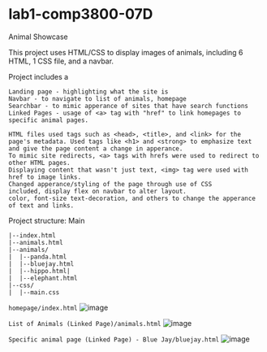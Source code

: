 # lab1-comp3800-07D
Animal Showcase

This project uses HTML/CSS to display images of animals, including 6 HTML, 1 CSS file, and a navbar. 

Project includes a
```
Landing page - highlighting what the site is
Navbar - to navigate to list of animals, homepage
Searchbar - to mimic apperance of sites that have search functions
Linked Pages - usage of <a> tag with "href" to link homepages to specific animal pages. 
```

```
HTML files used tags such as <head>, <title>, and <link> for the page's metadata. Used tags like <h1> and <strong> to emphasize text and give the page content a change in apperance. 
To mimic site redirects, <a> tags with hrefs were used to redirect to other HTML pages. 
Displaying content that wasn't just text, <img> tag were used with href to image links.
Changed apperance/styling of the page through use of CSS
included, display flex on navbar to alter layout.
color, font-size text-decoration, and others to change the apperance of text and links.
```
Project structure:
Main
```
|--index.html
|--animals.html
|--animals/
|  |--panda.html
|  |--bluejay.html
|  |--hippo.html|
|  |--elephant.html
|--css/
|  |--main.css
```
```homepage/index.html```
![image](https://github.com/user-attachments/assets/602f3902-bb81-4a11-b1aa-8dc1eb80d166)

```List of Animals (Linked Page)/animals.html```
![image](https://github.com/user-attachments/assets/0e936c67-203e-49a3-9545-33de168a0ff8)

```Specific animal page (Linked Page) - Blue Jay/bluejay.html```
![image](https://github.com/user-attachments/assets/437f019d-afb9-45b4-a48b-0cc77dab5288)

